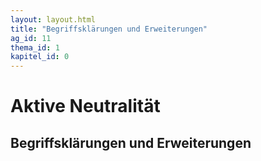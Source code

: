 ```yaml
---
layout: layout.html
title: "Begriffsklärungen und Erweiterungen"
ag_id: 11
thema_id: 1
kapitel_id: 0
---
```


# Aktive Neutralität

## Begriffsklärungen und Erweiterungen
